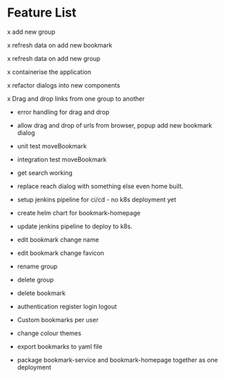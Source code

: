 # Feature List

x add new group

x refresh data on add new bookmark

x refresh data on add new group

x containerise the application

x refactor dialogs into new components

x Drag and drop links from one group to another

- error handling for drag and drop

- allow drag and drop of urls from browser, popup add new bookmark dialog

- unit test moveBookmark

- integration test moveBookmark

- get search working

- replace reach dialog with something else even home built.

- setup jenkins pipeline for ci/cd - no k8s deployment yet

- create helm chart for bookmark-homepage

- update jenkins pipeline to deploy to k8s.



- edit bookmark
    change name

- edit bookmark
    change favicon

- rename group

- delete group

- delete bookmark

- authentication
    register
    login
    logout

- Custom bookmarks per user

- change colour themes

- export bookmarks to yaml file

- package bookmark-service and bookmark-homepage together as one deployment


